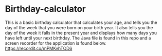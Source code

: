 # Birthday-calculator
This is a basic birthday calculator that calculates your age, and tells you the day of the week that you were born on your birth year. It also tells you the day of the week it falls in the present year and displays how many days you have left until your next birthday. The Java file is found in this repo and a screen recorder for the application is found below.
https://recordit.co/mPMKvhTOD6
